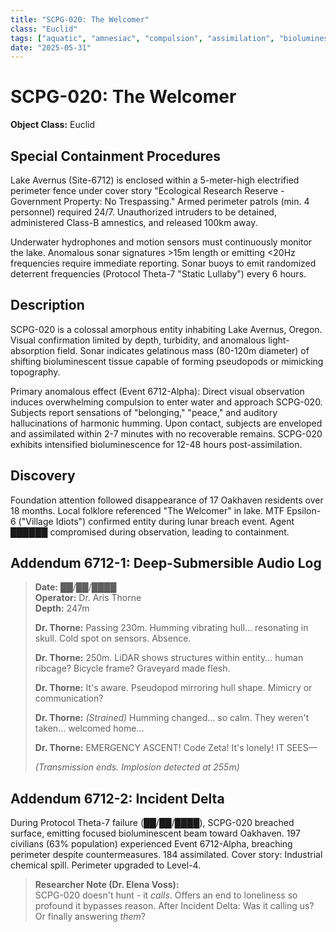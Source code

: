 ```yaml
---
title: "SCPG-020: The Welcomer"
class: "Euclid"
tags: ["aquatic", "amnesiac", "compulsion", "assimilation", "bioluminescent"]
date: "2025-05-31"
---
```


# SCPG-020: The Welcomer

**Object Class:** Euclid

## Special Containment Procedures

Lake Avernus (Site-6712) is enclosed within a 5-meter-high electrified perimeter fence under cover story "Ecological Research Reserve - Government Property: No Trespassing." Armed perimeter patrols (min. 4 personnel) required 24/7. Unauthorized intruders to be detained, administered Class-B amnestics, and released 100km away.

Underwater hydrophones and motion sensors must continuously monitor the lake. Anomalous sonar signatures >15m length or emitting <20Hz frequencies require immediate reporting. Sonar buoys to emit randomized deterrent frequencies (Protocol Theta-7 "Static Lullaby") every 6 hours.

## Description

SCPG-020 is a colossal amorphous entity inhabiting Lake Avernus, Oregon. Visual confirmation limited by depth, turbidity, and anomalous light-absorption field. Sonar indicates gelatinous mass (80-120m diameter) of shifting bioluminescent tissue capable of forming pseudopods or mimicking topography.

Primary anomalous effect (Event 6712-Alpha): Direct visual observation induces overwhelming compulsion to enter water and approach SCPG-020. Subjects report sensations of "belonging," "peace," and auditory hallucinations of harmonic humming. Upon contact, subjects are enveloped and assimilated within 2-7 minutes with no recoverable remains. SCPG-020 exhibits intensified bioluminescence for 12-48 hours post-assimilation.

## Discovery

Foundation attention followed disappearance of 17 Oakhaven residents over 18 months. Local folklore referenced "The Welcomer" in lake. MTF Epsilon-6 ("Village Idiots") confirmed entity during lunar breach event. Agent ██████ compromised during observation, leading to containment.

## Addendum 6712-1: Deep-Submersible Audio Log

> **Date:** ██/██/████  
> **Operator:** Dr. Aris Thorne  
> **Depth:** 247m
>
> **Dr. Thorne:** Passing 230m. Humming vibrating hull... resonating in skull. Cold spot on sensors. Absence.
>
> **Dr. Thorne:** 250m. LiDAR shows structures within entity... human ribcage? Bicycle frame? Graveyard made flesh.
>
> **Dr. Thorne:** It's aware. Pseudopod mirroring hull shape. Mimicry or communication?
>
> **Dr. Thorne:** _(Strained)_ Humming changed... so calm. They weren't taken... welcomed home...
>
> **Dr. Thorne:** EMERGENCY ASCENT! Code Zeta! It's lonely! IT SEES—
>
> _(Transmission ends. Implosion detected at 255m)_

## Addendum 6712-2: Incident Delta

During Protocol Theta-7 failure (██/██/████), SCPG-020 breached surface, emitting focused bioluminescent beam toward Oakhaven. 197 civilians (63% population) experienced Event 6712-Alpha, breaching perimeter despite countermeasures. 184 assimilated. Cover story: Industrial chemical spill. Perimeter upgraded to Level-4.

> **Researcher Note (Dr. Elena Voss):**  
> SCPG-020 doesn't hunt - it _calls_. Offers an end to loneliness so profound it bypasses reason. After Incident Delta: Was it calling us? Or finally answering _them_?
